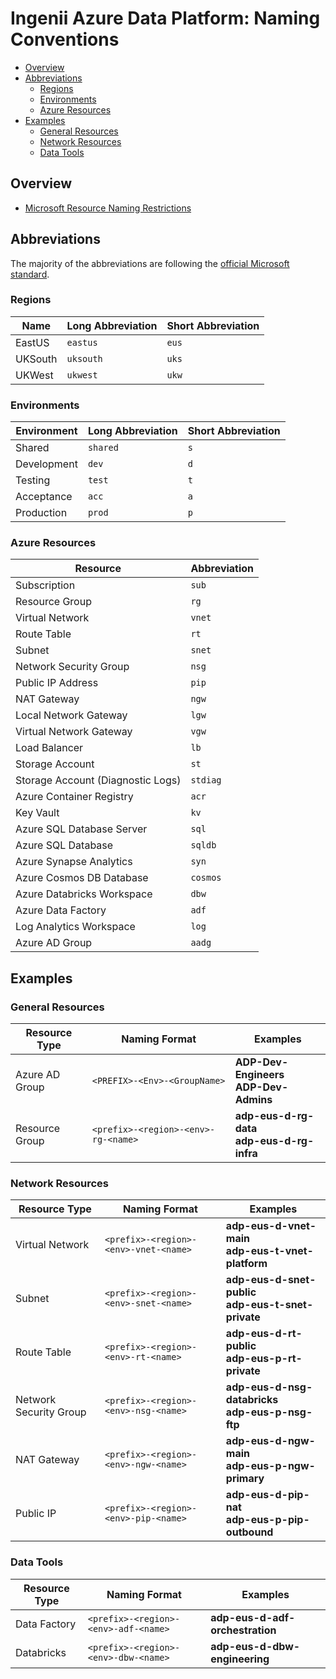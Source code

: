 # Ingenii Azure Data Platform: Naming Conventions <!-- omit in toc -->

- [Overview](#overview)
- [Abbreviations](#abbreviations)
  - [Regions](#regions)
  - [Environments](#environments)
  - [Azure Resources](#azure-resources)
- [Examples](#examples)
  - [General Resources](#general-resources)
  - [Network Resources](#network-resources)
  - [Data Tools](#data-tools)

## Overview

- [Microsoft Resource Naming Restrictions][microsoft_resource_naming_restrictions]

## Abbreviations

The majority of the abbreviations are following the [official Microsoft standard][microsoft_resource_abbreviations].

### Regions

| Name    | Long Abbreviation | Short Abbreviation |
| ------- | ----------------- | ------------------ |
| EastUS  | `eastus`          | `eus`              |
| UKSouth | `uksouth`         | `uks`              |
| UKWest  | `ukwest`          | `ukw`              |

### Environments

| Environment | Long Abbreviation | Short Abbreviation |
| ----------- | ----------------- | ------------------ |
| Shared      | `shared`          | `s`                |
| Development | `dev`             | `d`                |
| Testing     | `test`            | `t`                |
| Acceptance  | `acc`             | `a`                |
| Production  | `prod`            | `p`                |

### Azure Resources

| Resource                          | Abbreviation |
| --------------------------------- | ------------ |
| Subscription                      | `sub`        |
| Resource Group                    | `rg`         |
| Virtual Network                   | `vnet`       |
| Route Table                       | `rt`         |
| Subnet                            | `snet`       |
| Network Security Group            | `nsg`        |
| Public IP Address                 | `pip`        |
| NAT Gateway                       | `ngw`        |
| Local Network Gateway             | `lgw`        |
| Virtual Network Gateway           | `vgw `       |
| Load Balancer                     | `lb`         |
| Storage Account                   | `st`         |
| Storage Account (Diagnostic Logs) | `stdiag`     |
| Azure Container Registry          | `acr`        |
| Key Vault                         | `kv`         |
| Azure SQL Database Server         | `sql`        |
| Azure SQL Database                | `sqldb`      |
| Azure Synapse Analytics           | `syn`        |
| Azure Cosmos DB Database          | `cosmos`     |
| Azure Databricks Workspace        | `dbw`        |
| Azure Data Factory                | `adf`        |
| Log Analytics Workspace           | `log`        |
| Azure AD Group                    | `aadg`       |

## Examples

### General Resources

| Resource Type  | Naming Format                       | Examples                                           |
| -------------- | ----------------------------------- | -------------------------------------------------- |
| Azure AD Group | `<PREFIX>-<Env>-<GroupName>`        | **ADP-Dev-Engineers** <br> **ADP-Dev-Admins**      |
| Resource Group | `<prefix>-<region>-<env>-rg-<name>` | **adp-eus-d-rg-data** <br/> **adp-eus-d-rg-infra** |

### Network Resources

| Resource Type          | Naming Format                         | Examples                                                   |
| ---------------------- | ------------------------------------- | ---------------------------------------------------------- |
| Virtual Network        | `<prefix>-<region>-<env>-vnet-<name>` | **adp-eus-d-vnet-main** <br/> **adp-eus-t-vnet-platform**  |
| Subnet                 | `<prefix>-<region>-<env>-snet-<name>` | **adp-eus-d-snet-public** <br/> **adp-eus-t-snet-private** |
| Route Table            | `<prefix>-<region>-<env>-rt-<name>`   | **adp-eus-d-rt-public** <br/> **adp-eus-p-rt-private**     |
| Network Security Group | `<prefix>-<region>-<env>-nsg-<name>`  | **adp-eus-d-nsg-databricks** <br/> **adp-eus-p-nsg-ftp**   |
| NAT Gateway            | `<prefix>-<region>-<env>-ngw-<name>`  | **adp-eus-d-ngw-main** <br/> **adp-eus-p-ngw-primary**     |
| Public IP              | `<prefix>-<region>-<env>-pip-<name>`  | **adp-eus-d-pip-nat** <br/> **adp-eus-p-pip-outbound**     |

### Data Tools

| Resource Type | Naming Format                        | Examples                        |
| ------------- | ------------------------------------ | ------------------------------- |
| Data Factory  | `<prefix>-<region>-<env>-adf-<name>` | **adp-eus-d-adf-orchestration** |
| Databricks    | `<prefix>-<region>-<env>-dbw-<name>` | **adp-eus-d-dbw-engineering**   |

[//]: # "-------------------------"
[//]: # "INSERT LINK LABELS BELOW "
[//]: # "-------------------------"
[microsoft_resource_naming_restrictions]: https://docs.microsoft.com/en-us/azure/azure-resource-manager/management/resource-name-rules
[microsoft_resource_abbreviations]: https://docs.microsoft.com/en-us/azure/cloud-adoption-framework/ready/azure-best-practices/resource-abbreviations
